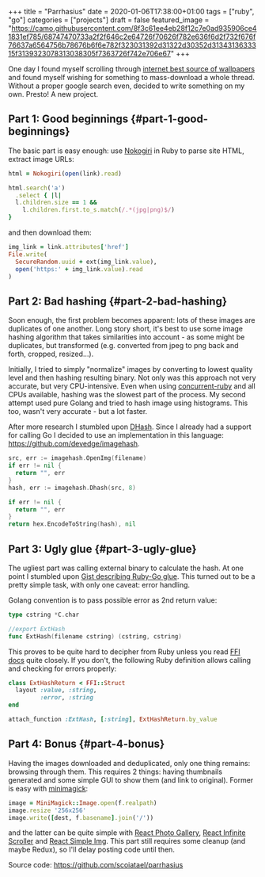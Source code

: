 +++
title = "Parrhasius"
date = 2020-01-06T17:38:00+01:00
tags = ["ruby", "go"]
categories = ["projects"]
draft = false
featured_image = "https://camo.githubusercontent.com/8f3c61ee4eb28f12c7e0ad935906ce41831ef785/68747470733a2f2f646c2e64726f70626f782e636f6d2f732f676f76637a6564756b78676b6f6e782f323031392d31322d30352d3134313633315f3139323078313038305f7363726f742e706e67"
+++

One day I found myself scrolling through [internet best source of wallpapers](https://4chan.org/wg) and found myself wishing for something to mass-download a whole thread.
Without a proper google search even, decided to write something on my own. Presto! A new project.


## Part 1: Good beginnings {#part-1-good-beginnings}

The basic part is easy enough: use [Nokogiri](https://nokogiri.org/) in Ruby to parse site HTML, extract image URLs:

```ruby
html = Nokogiri(open(link).read)

html.search('a')
  .select { |l|
  l.children.size == 1 &&
    l.children.first.to_s.match(/.*(jpg|png)$/)
}
```

and then download them:

```ruby
img_link = link.attributes['href']
File.write(
  SecureRandom.uuid + ext(img_link.value),
  open('https:' + img_link.value).read
)
```


## Part 2: Bad hashing {#part-2-bad-hashing}

Soon enough, the first problem becomes apparent: lots of these images are duplicates of one another.
Long story short, it's best to use some image hashing algorithm that takes similarities into account - as some might be duplicates, but transformed (e.g. converted from jpeg to png back and forth, cropped, resized...).

Initially, I tried to simply "normalize" images by converting to lowest quality level and then hashing resulting binary. Not only was this approach not very accurate, but very CPU-intensive. Even when using [concurrent-ruby](https://github.com/ruby-concurrency/concurrent-ruby) and all CPUs available, hashing was the slowest part of the process.
My second attempt used pure Golang and tried to hash image using histograms. This too, wasn't very accurate - but a lot faster.

After more research I stumbled upon [DHash](http://www.hackerfactor.com/blog/?/archives/529-Kind-of-Like-That.html).
Since I already had a support for calling Go I decided to use an implementation in this language: <https://github.com/devedge/imagehash>.

```go
src, err := imagehash.OpenImg(filename)
if err != nil {
  return "", err
}
hash, err := imagehash.Dhash(src, 8)

if err != nil {
  return "", err
}
return hex.EncodeToString(hash), nil
```


## Part 3: Ugly glue {#part-3-ugly-glue}

The ugliest part was calling external binary to calculate the hash. At one point I stumbled upon [Gist describing Ruby-Go glue](https://gist.github.com/schweigert/385cd8e2267140674b6c4818d8f0c373). This turned out to be a pretty simple task, with only one caveat: error handling.

Golang convention is to pass possible error as 2nd return value:

```go
type cstring *C.char

//export ExtHash
func ExtHash(filename cstring) (cstring, cstring)
```

This proves to be quite hard to decipher from Ruby unless you read [FFI docs](https://github.com/ffi/ffi) quite closely. If you don't, the following Ruby definition allows calling and checking for errors properly:

```ruby
class ExtHashReturn < FFI::Struct
  layout :value, :string,
         :error, :string
end

attach_function :ExtHash, [:string], ExtHashReturn.by_value
```


## Part 4: Bonus {#part-4-bonus}

Having the images downloaded and deduplicated, only one thing remains: browsing through them. This requires 2 things: having thumbnails generated and some simple GUI to show them (and link to original).
Former is easy with [minimagick](https://github.com/minimagick/minimagick):

```ruby
image = MiniMagick::Image.open(f.realpath)
image.resize '256x256'
image.write([dest, f.basename].join('/'))
```

and the latter can be quite simple with [React Photo Gallery](http://neptunian.github.io/react-photo-gallery/), [React Infinite Scroller](https://github.com/CassetteRocks/react-infinite-scroller#readme) and [React Simple Img](https://react-simple-img.now.sh/). This part still requires some cleanup (and maybe Redux), so I'll delay posting code until then.

Source code: <https://github.com/scoiatael/parrhasius><br />
